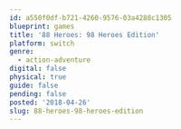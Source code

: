 ```yaml
---
id: a550f0df-b721-4260-9576-03a4288c1305
blueprint: games
title: '88 Heroes: 98 Heroes Edition'
platform: switch
genre:
  - action-adventure
digital: false
physical: true
guide: false
pending: false
posted: '2018-04-26'
slug: 88-heroes-98-heroes-edition
---
```

